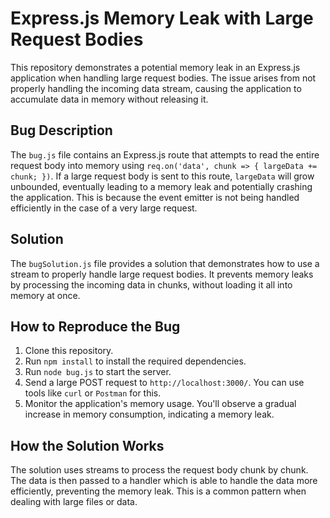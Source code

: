 # Express.js Memory Leak with Large Request Bodies

This repository demonstrates a potential memory leak in an Express.js application when handling large request bodies. The issue arises from not properly handling the incoming data stream, causing the application to accumulate data in memory without releasing it.

## Bug Description

The `bug.js` file contains an Express.js route that attempts to read the entire request body into memory using `req.on('data', chunk => { largeData += chunk; })`.  If a large request body is sent to this route, `largeData` will grow unbounded, eventually leading to a memory leak and potentially crashing the application.  This is because the event emitter is not being handled efficiently in the case of a very large request. 

## Solution

The `bugSolution.js` file provides a solution that demonstrates how to use a stream to properly handle large request bodies. It prevents memory leaks by processing the incoming data in chunks, without loading it all into memory at once. 

## How to Reproduce the Bug

1.  Clone this repository.
2.  Run `npm install` to install the required dependencies.
3.  Run `node bug.js` to start the server.
4.  Send a large POST request to `http://localhost:3000/`. You can use tools like `curl` or `Postman` for this.
5.  Monitor the application's memory usage. You'll observe a gradual increase in memory consumption, indicating a memory leak.

## How the Solution Works

The solution uses streams to process the request body chunk by chunk. The data is then passed to a handler which is able to handle the data more efficiently, preventing the memory leak.  This is a common pattern when dealing with large files or data.